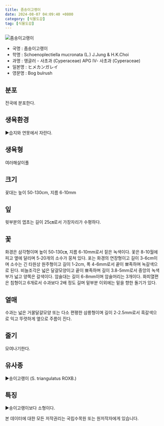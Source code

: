 ```yaml
---
title: 좀송이고랭이
date: 2024-08-07 04:09:40 +0800
category: [식물도감]
tag: [식물도감]
---
```




![좀송이고랭이](/fileUpload/plants/basic/Cyperaceae/Scirpus/5584/1_th2.JPG)
- 국명 : 좀송이고랭이
- 학명 : Schoenoplectiella mucronata (L.) J.Jung & H.K.Choi
- 과명 : 앵글러 - 사초과 (Cyperaceae) APG Ⅳ- 사초과 (Cyperaceae)
- 일본명 : ヒメカンガレイ
- 영문명 : Bog bulrush


## 분포
전국에 분포한다.
## 생육환경
▶습지와 연못에서 자란다.
## 생육형
여러해살이풀
## 크기
꽃대는 높이 50-130cm, 지름 6-10mm
## 잎
윗부분의 엽초는 길이 25㎝로서 가장자리가 수평하다.
## 꽃
화경은 삼각형이며 높이 50-130㎝, 지름 6-10mm로서 짙은 녹색이다. 꽃은 8-10월에 피고 옆에 달리며 5-20개의 소수가 뭉쳐 있다. 포는 화경의 연장형이고 길이 3-6cm이며 소수는 긴 타원상 원주형이고 길이 1-2cm, 폭 4-6mm로서 끝이 뾰족하며 녹갈색으로 된다. 비늘조각은 넓은 달걀모양이고 끝이 뾰족하며 길이 3.8-5mm로서 중앙의 녹색부가 넓고 양쪽은 갈색이다. 암술대는 길이 6-8mm이며 암술머리는 3개이다. 화피열편은 침형이고 6개로서 수과보다 2배 정도 길며 밑부분 이외에는 밑을 향한 돌기가 있다.
## 열매
수과는 넓은 거꿀달걀모양 또는 다소 편평한 삼릉형이며 길이 2-2.5mm로서 흑갈색으로 익고 뚜렷하게 옆으로 주름이 진다.
## 줄기
모여나기한다.
## 유사종
▶송이고랭이 (S. triangulatus ROXB.)
## 특징
▶송이고랭이보다 소형이다.






본 데이터에 대한 모든 저작권리는 국립수목원 또는 원저작자에게 있습니다.
